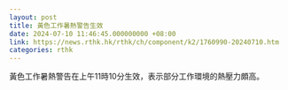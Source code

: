 ```yaml
---
layout: post
title: 黃色工作暑熱警告生效
date: 2024-07-10 11:46:45.000000000 +08:00
link: https://news.rthk.hk/rthk/ch/component/k2/1760990-20240710.htm
categories: rthk
---
```


黃色工作暑熱警告在上午11時10分生效，表示部分工作環境的熱壓力頗高。
